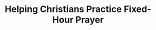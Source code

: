 ---
title: Helping Christians Practice Fixed-Hour Prayer
description: I built a mobile app to facilitate the ancient Christian practice of fixed-hour prayer.
weight: 4
tags:
- UI Design
- Figma
---